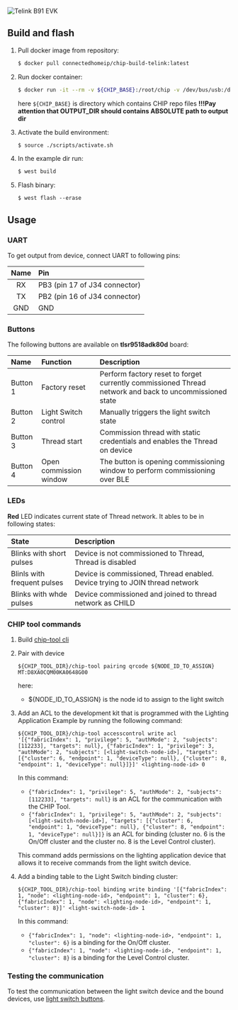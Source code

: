 ![Telink B91 EVK](http://wiki.telink-semi.cn/wiki/assets/Hardware/B91_Generic_Starter_Kit_Hardware_Guide/connection_chart.png)

## Build and flash

1. Pull docker image from repository:

    ```bash
    $ docker pull connectedhomeip/chip-build-telink:latest
    ```

1. Run docker container:

    ```bash
    $ docker run -it --rm -v ${CHIP_BASE}:/root/chip -v /dev/bus/usb:/dev/bus/usb --device-cgroup-rule "c 189:* rmw" connectedhomeip/chip-build-telink:latest
    ```

    here `${CHIP_BASE}` is directory which contains CHIP repo files **!!!Pay
    attention that OUTPUT_DIR should contains ABSOLUTE path to output dir**

1. Activate the build environment:

    ```bash
    $ source ./scripts/activate.sh
    ```

1. In the example dir run:

    ```bash
    $ west build
    ```

1. Flash binary:

    ```
    $ west flash --erase
    ```

## Usage

### UART

To get output from device, connect UART to following pins:

| Name | Pin                           |
| :--: | :---------------------------- |
|  RX  | PB3 (pin 17 of J34 connector) |
|  TX  | PB2 (pin 16 of J34 connector) |
| GND  | GND                           |

### Buttons

The following buttons are available on **tlsr9518adk80d** board:

| Name     | Function               | Description                                                                                            |
| :------- | :--------------------- | :----------------------------------------------------------------------------------------------------- |
| Button 1 | Factory reset          | Perform factory reset to forget currently commissioned Thread network and back to uncommissioned state |
| Button 2 | Light Switch control   | Manually triggers the light switch state                                                               |
| Button 3 | Thread start           | Commission thread with static credentials and enables the Thread on device                             |
| Button 4 | Open commission window | The button is opening commissioning window to perform commissioning over BLE                           |

### LEDs

**Red** LED indicates current state of Thread network. It ables to be in
following states:

| State                       | Description                                                                  |
| :-------------------------- | :--------------------------------------------------------------------------- |
| Blinks with short pulses    | Device is not commissioned to Thread, Thread is disabled                     |
| Blinls with frequent pulses | Device is commissioned, Thread enabled. Device trying to JOIN thread network |
| Blinks with whde pulses     | Device commissioned and joined to thread network as CHILD                    |

### CHIP tool commands

1. Build
   [chip-tool cli](https://github.com/project-chip/connectedhomeip/blob/master/examples/chip-tool/README.md)
2. Pair with device

    ```
    ${CHIP_TOOL_DIR}/chip-tool pairing qrcode ${NODE_ID_TO_ASSIGN} MT:D8XA0CQM00KA0648G00
    ```

    here:

    - \${NODE_ID_TO_ASSIGN} is the node id to assign to the light switch

3. Add an ACL to the development kit that is programmed with the Lighting
   Application Example by running the following command:

    ```
    ${CHIP_TOOL_DIR}/chip-tool accesscontrol write acl '[{"fabricIndex": 1, "privilege": 5, "authMode": 2, "subjects": [112233], "targets": null}, {"fabricIndex": 1, "privilege": 3, "authMode": 2, "subjects": [<light-switch-node-id>], "targets": [{"cluster": 6, "endpoint": 1, "deviceType": null}, {"cluster": 8, "endpoint": 1, "deviceType": null}]}]' <lighting-node-id> 0
    ```

    In this command:

    - `{"fabricIndex": 1, "privilege": 5, "authMode": 2, "subjects": [112233], "targets": null}`
      is an ACL for the communication with the CHIP Tool.
    - `{"fabricIndex": 1, "privilege": 5, "authMode": 2, "subjects": [<light-switch-node-id>], "targets": [{"cluster": 6, "endpoint": 1, "deviceType": null}, {"cluster": 8, "endpoint": 1, "deviceType": null}]}`
      is an ACL for binding (cluster no. 6 is the On/Off cluster and the cluster
      no. 8 is the Level Control cluster).

    This command adds permissions on the lighting application device that allows
    it to receive commands from the light switch device.

4. Add a binding table to the Light Switch binding cluster:

    ```
    ${CHIP_TOOL_DIR}/chip-tool binding write binding '[{"fabricIndex": 1, "node": <lighting-node-id>, "endpoint": 1, "cluster": 6}, {"fabricIndex": 1, "node": <lighting-node-id>, "endpoint": 1, "cluster": 8}]' <light-switch-node-id> 1
    ```

    In this command:

    - `{"fabricIndex": 1, "node": <lighting-node-id>, "endpoint": 1, "cluster": 6}`
      is a binding for the On/Off cluster.
    - `{"fabricIndex": 1, "node": <lighting-node-id>, "endpoint": 1, "cluster": 8}`
      is a binding for the Level Control cluster.

### Testing the communication

To test the communication between the light switch device and the bound devices,
use [light switch buttons](#buttons).
